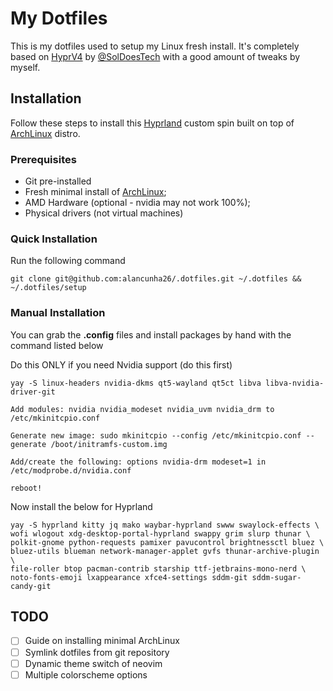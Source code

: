 # My Dotfiles

This is my dotfiles used to setup my Linux fresh install. It's completely based on [HyprV4](https://github.com/SolDoesTech/HyprV4) by [@SolDoesTech](https://github.com/SolDoesTech/) with a good amount of tweaks by myself.

## Installation

Follow these steps to install this [Hyprland](https://hyprland.org/) custom spin built on top of [ArchLinux](https://archlinux.org/) distro.

### Prerequisites

- Git pre-installed
- Fresh minimal install of [ArchLinux](https://archlinux.org/);
- AMD Hardware (optional - nvidia may not work 100%);
- Physical drivers (not virtual machines)

### Quick Installation

Run the following command

```
git clone git@github.com:alancunha26/.dotfiles.git ~/.dotfiles && ~/.dotfiles/setup
```

### Manual Installation

You can grab the **.config** files and install packages by hand with the command listed below

Do this ONLY if you need Nvidia support (do this first)

```
yay -S linux-headers nvidia-dkms qt5-wayland qt5ct libva libva-nvidia-driver-git

Add modules: nvidia nvidia_modeset nvidia_uvm nvidia_drm to /etc/mkinitcpio.conf

Generate new image: sudo mkinitcpio --config /etc/mkinitcpio.conf --generate /boot/initramfs-custom.img

Add/create the following: options nvidia-drm modeset=1 in /etc/modprobe.d/nvidia.conf

reboot!
```

Now install the below for Hyprland

```
yay -S hyprland kitty jq mako waybar-hyprland swww swaylock-effects \
wofi wlogout xdg-desktop-portal-hyprland swappy grim slurp thunar \
polkit-gnome python-requests pamixer pavucontrol brightnessctl bluez \
bluez-utils blueman network-manager-applet gvfs thunar-archive-plugin \
file-roller btop pacman-contrib starship ttf-jetbrains-mono-nerd \
noto-fonts-emoji lxappearance xfce4-settings sddm-git sddm-sugar-candy-git 
```

## TODO

- [ ] Guide on installing minimal ArchLinux
- [ ] Symlink dotfiles from git repository
- [ ] Dynamic theme switch of neovim
- [ ] Multiple colorscheme options